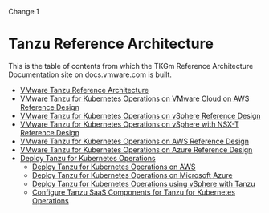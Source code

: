 Change 1

# Tanzu Reference Architecture

This is the table of contents from which the TKGm Reference Architecture Documentation site on docs.vmware.com is built.

- [VMware Tanzu Reference Architecture](./reference-designs/index.md)
- [VMware Tanzu for Kubernetes Operations on VMware Cloud on AWS Reference Design](./reference-designs/tko-on-vmc-aws.md)
- [VMware Tanzu for Kubernetes Operations on vSphere Reference Design](./reference-designs/tko-on-vsphere.md)
- [VMware Tanzu for Kubernetes Operations on vSphere with NSX-T Reference Design](./reference-designs/tko-on-vsphere-nsx.md)
- [VMware Tanzu for Kubernetes Operations on AWS Reference Design](./reference-designs/tko-on-aws.md)
- [VMware Tanzu for Kubernetes Operations on Azure Reference Design](./reference-designs/tko-on-azure.md)
- [Deploy Tanzu for Kubernetes Operations](./deployment-guides/overview.md)
	- [Deploy Tanzu for Kubernetes Operations on AWS](./deployment-guides/tko-aws.md)
	- [Deploy Tanzu for Kubernetes Operations on Microsoft Azure](./deployment-guides/tko-on-azure.md)
	- [Deploy Tanzu for Kubernetes Operations using vSphere with Tanzu](./deployment-guides/tko-on-vsphere-with-tanzu.md)
	- [Configure Tanzu SaaS Components for Tanzu for Kubernetes Operations](./deployment-guides/tko-saas-services.md)
